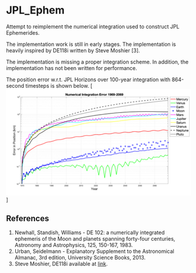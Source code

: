 # JPL_Ephem
Attempt to reimplement the numerical integration used to construct JPL Ephemerides.

The implementation work is still in early stages. The implementation is heavily inspired by DE118i written by Steve Moshier [3].

The implementation is missing a proper integration scheme. In addition, the implementation has not been written for performance.

The position error w.r.t. JPL Horizons over 100-year integration with 864-second timesteps is shown below.
[![Integration error](integration_error.png)]

## References
1. Newhall, Standish, Williams - DE 102: a numerically integrated ephemeris of the Moon and planets spanning forty-four centuries, Astronomy and Astrophysics, 125, 150-167, 1983.
2. Urban, Seidelmann - Explanatory Supplement to the Astronomical Almanac, 3rd edition, University Science Books, 2013.
3. Steve Moshier, DE118i available at [link](http://www.moshier.net/de118i-2.zip).
